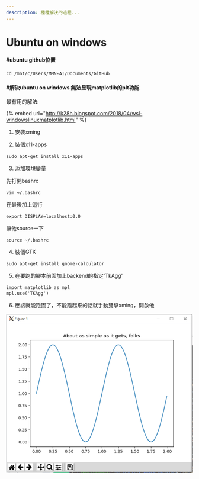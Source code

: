 ```yaml
---
description: 種種解決的過程...
---
```


# Ubuntu on windows

#### \#ubuntu github位置

```text
cd /mnt/c/Users/MMN-AI/Documents/GitHub
```

#### \#解決ubuntu on windows 無法呈現matplotlib的plt功能

最有用的解法:

{% embed url="http://k28h.blogspot.com/2018/04/wsl-windowslinuxmatplotlib.html" %}

1. 安裝xming

2. 裝個x11-apps

```text
sudo apt-get install x11-apps
```

3. 添加環境變量

先打開bashrc

```text
vim ~/.bashrc
```

在最後加上這行

```text
export DISPLAY=localhost:0.0
```

讓他source一下

```text
source ~/.bashrc
```

4. 裝個GTK

```text
sudo apt-get install gnome-calculator
```

5. 在要跑的腳本前面加上backend的指定'TkAgg'

```text
import matplotlib as mpl
mpl.use('TKAgg')
```

6. 應該就能跑圖了，不能跑起來的話就手動雙擊xming，開啟他

![](.gitbook/assets/image%20%2830%29.png)

